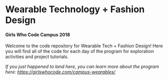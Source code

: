 <h1>Wearable Technology + Fashion Design</h1>
<h4>Girls Who Code Campus 2018</h4>

Welcome to the code repository for Wearable Tech + Fashion Design! Here you will find all of the code for each day of the program for exploration activities and project tutorials.

<i>If you just happened to land here, you can learn more about the program here: https://girlswhocode.com/campus-wearables/</i>
